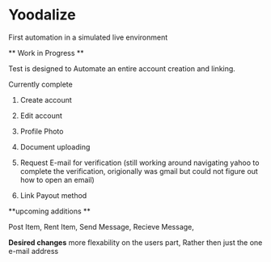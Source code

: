# Yoodalize
First automation in a simulated live environment

** Work in Progress **

Test is designed to Automate an entire account creation and linking.

Currently complete
1. Create account
2. Edit account
3. Profile Photo
4. Document uploading
5. Request E-mail for verification 
(still working around navigating yahoo to complete the verification, origionally was gmail but could not figure out how to open an email)

6. Link Payout method


**upcoming additions **

Post Item,
Rent Item,
Send Message,
Recieve Message,

**Desired changes** 
more flexability on the users part, Rather then just the one e-mail address
